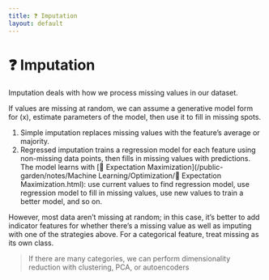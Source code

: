 ```yaml
---
title: ❓ Imputation
layout: default
---
```


# ❓ Imputation

Imputation deals with how we process missing values in our dataset.

If values are missing at random, we can assume a generative model form for \(x\), estimate parameters of the model, then use it to fill in missing spots.
1. Simple imputation replaces missing values with the feature’s average or majority.
2. Regressed imputation trains a regression model for each feature using non-missing data points, then fills in missing values with predictions. The model learns with [🎉 Expectation Maximization](/public-garden/notes/Machine Learning/Optimization/🎉 Expectation Maximization.html): use current values to find regression model, use regression model to fill in missing values, use new values to train a better model, and so on.

However, most data aren’t missing at random; in this case, it’s better to add indicator features for whether there’s a missing value as well as imputing with one of the strategies above. For a categorical feature, treat missing as its own class.

> If there are many categories, we can perform dimensionality reduction with clustering, PCA, or autoencoders